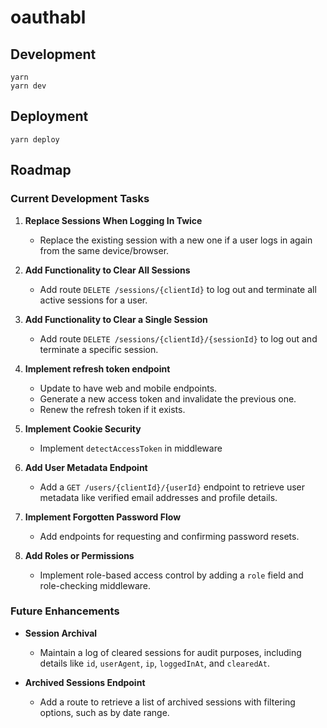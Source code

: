 # oauthabl

## Development

```
yarn
yarn dev
```

## Deployment

```
yarn deploy
```

## Roadmap

### Current Development Tasks

1. **Replace Sessions When Logging In Twice**
   - Replace the existing session with a new one if a user logs in again from the same device/browser.

2. **Add Functionality to Clear All Sessions**
   - Add route `DELETE /sessions/{clientId}` to log out and terminate all active sessions for a user.

3. **Add Functionality to Clear a Single Session**
   - Add route `DELETE /sessions/{clientId}/{sessionId}` to log out and terminate a specific session.

4. **Implement refresh token endpoint**
   - Update to have web and mobile endpoints.
   - Generate a new access token and invalidate the previous one.
   - Renew the refresh token if it exists.

5. **Implement Cookie Security**
   - Implement `detectAccessToken` in middleware

6. **Add User Metadata Endpoint**
   - Add a `GET /users/{clientId}/{userId}` endpoint to retrieve user metadata like verified email addresses and profile details.

7. **Implement Forgotten Password Flow**
   - Add endpoints for requesting and confirming password resets.

8. **Add Roles or Permissions**
   - Implement role-based access control by adding a `role` field and role-checking middleware.

### Future Enhancements

- **Session Archival**
  - Maintain a log of cleared sessions for audit purposes, including details like `id`, `userAgent`, `ip`, `loggedInAt`, and `clearedAt`.

- **Archived Sessions Endpoint**
  - Add a route to retrieve a list of archived sessions with filtering options, such as by date range.

